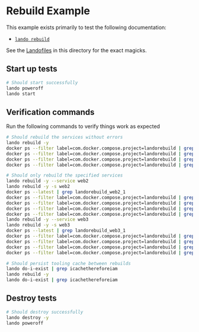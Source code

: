 # Rebuild Example

This example exists primarily to test the following documentation:

* [`lando rebuild`](https://docs.lando.dev/cli/rebuild.html)

See the [Landofiles](https://docs.lando.dev/config/lando.html) in this directory for the exact magicks.

## Start up tests

```bash
# Should start successfully
lando poweroff
lando start
```

## Verification commands

Run the following commands to verify things work as expected

```bash
# Should rebuild the services without errors
lando rebuild -y
docker ps --filter label=com.docker.compose.project=landorebuild | grep landorebuild_web_1
docker ps --filter label=com.docker.compose.project=landorebuild | grep landorebuild_web2_1
docker ps --filter label=com.docker.compose.project=landorebuild | grep landorebuild_web3_1
docker ps --filter label=com.docker.compose.project=landorebuild | grep landorebuild_web4_1

# Should only rebuild the specified services
lando rebuild -y --service web2
lando rebuild -y -s web2
docker ps --latest | grep landorebuild_web2_1
docker ps --filter label=com.docker.compose.project=landorebuild | grep landorebuild_web_1
docker ps --filter label=com.docker.compose.project=landorebuild | grep landorebuild_web2_1
docker ps --filter label=com.docker.compose.project=landorebuild | grep landorebuild_web3_1
docker ps --filter label=com.docker.compose.project=landorebuild | grep landorebuild_web4_1
lando rebuild -y --service web3
lando rebuild -y -s web3
docker ps --latest | grep landorebuild_web3_1
docker ps --filter label=com.docker.compose.project=landorebuild | grep landorebuild_web_1
docker ps --filter label=com.docker.compose.project=landorebuild | grep landorebuild_web2_1
docker ps --filter label=com.docker.compose.project=landorebuild | grep landorebuild_web3_1
docker ps --filter label=com.docker.compose.project=landorebuild | grep landorebuild_web4_1

# Should persist tooling cache between rebuilds
lando do-i-exist | grep icachethereforeiam
lando rebuild -y
lando do-i-exist | grep icachethereforeiam
```

## Destroy tests

```bash
# Should destroy successfully
lando destroy -y
lando poweroff
```
